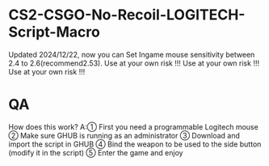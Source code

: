 # CS2-CSGO-No-Recoil-LOGITECH-Script-Macro
  Updated 2024/12/22, now you can Set Ingame mouse sensitivity between 2.4 to 2.6(recommend2.53).
  Use at your own risk !!!
  Use at your own risk !!!
  Use at your own risk !!!
# QA
  How does this work?
  A:① First you need a programmable Logitech mouse
    ② Make sure GHUB is running as an administrator
    ③ Download and import the script in GHUB
    ④ Bind the weapon to be used to the side button (modify it in the script)
    ⑤ Enter the game and enjoy
